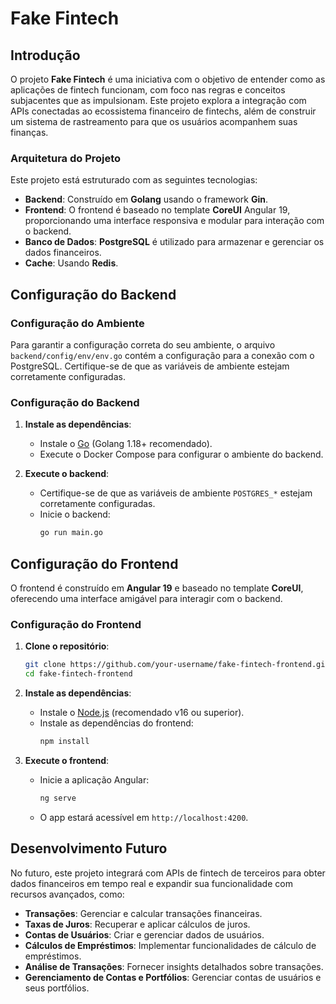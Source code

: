 # Fake Fintech

## Introdução

O projeto **Fake Fintech** é uma iniciativa com o objetivo de entender como as aplicações de fintech funcionam, com foco nas regras e conceitos subjacentes que as impulsionam. Este projeto explora a integração com APIs conectadas ao ecossistema financeiro de fintechs, além de construir um sistema de rastreamento para que os usuários acompanhem suas finanças.

### Arquitetura do Projeto

Este projeto está estruturado com as seguintes tecnologias:

- **Backend**: Construído em **Golang** usando o framework **Gin**.
- **Frontend**: O frontend é baseado no template **CoreUI** Angular 19, proporcionando uma interface responsiva e modular para interação com o backend.
- **Banco de Dados**: **PostgreSQL** é utilizado para armazenar e gerenciar os dados financeiros.
- **Cache**: Usando **Redis**.

## Configuração do Backend

### Configuração do Ambiente

Para garantir a configuração correta do seu ambiente, o arquivo `backend/config/env/env.go` contém a configuração para a conexão com o PostgreSQL. Certifique-se de que as variáveis de ambiente estejam corretamente configuradas.

### Configuração do Backend

1. **Instale as dependências**:
   - Instale o [Go](https://golang.org/dl/) (Golang 1.18+ recomendado).
   - Execute o Docker Compose para configurar o ambiente do backend.

2. **Execute o backend**:
   - Certifique-se de que as variáveis de ambiente `POSTGRES_*` estejam corretamente configuradas.
   - Inicie o backend:
     ```bash
     go run main.go
     ```

## Configuração do Frontend

O frontend é construído em **Angular 19** e baseado no template **CoreUI**, oferecendo uma interface amigável para interagir com o backend.

### Configuração do Frontend

1. **Clone o repositório**:
   ```bash
   git clone https://github.com/your-username/fake-fintech-frontend.git
   cd fake-fintech-frontend
   ```

2. **Instale as dependências**:
   - Instale o [Node.js](https://nodejs.org/en/download/) (recomendado v16 ou superior).
   - Instale as dependências do frontend:
     ```bash
     npm install
     ```

3. **Execute o frontend**:
   - Inicie a aplicação Angular:
     ```bash
     ng serve
     ```
   - O app estará acessível em `http://localhost:4200`.

## Desenvolvimento Futuro

No futuro, este projeto integrará com APIs de fintech de terceiros para obter dados financeiros em tempo real e expandir sua funcionalidade com recursos avançados, como:

- **Transações**: Gerenciar e calcular transações financeiras.
- **Taxas de Juros**: Recuperar e aplicar cálculos de juros.
- **Contas de Usuários**: Criar e gerenciar dados de usuários.
- **Cálculos de Empréstimos**: Implementar funcionalidades de cálculo de empréstimos.
- **Análise de Transações**: Fornecer insights detalhados sobre transações.
- **Gerenciamento de Contas e Portfólios**: Gerenciar contas de usuários e seus portfólios.
